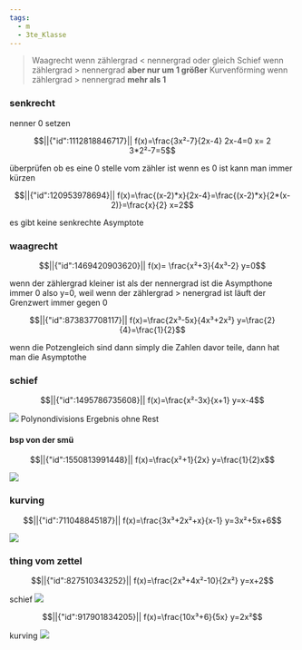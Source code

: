 ```yaml
---
tags:
  - m
  - 3te_Klasse
---
```

> Waagrecht wenn zählergrad < nennergrad oder gleich
> Schief wenn zählergrad > nennergrad **aber nur um 1 größer**
> Kurvenförming wenn zählergrad > nennergrad **mehr als 1**
### senkrecht
nenner 0 setzen
```math
||{"id":1112818846717}||

f(x)=\frac{3x²-7}{2x-4}
2x-4=0
x= 2
3*2²-7=5
```
überprüfen ob es eine 0 stelle vom zähler ist
wenn es 0 ist kann man immer kürzen
```math
||{"id":120953978694}||

f(x)=\frac{(x-2)*x}{2x-4}=\frac{(x-2)*x}{2*(x-2)}=\frac{x}{2}
x=2
```
es gibt keine senkrechte Asymptote
### waagrecht
```math
||{"id":1469420903620}||

f(x)= \frac{x²+3}{4x³-2}
y=0
```
wenn der zählergrad kleiner ist als der nennergrad ist die Asympthone immer 0 also y=0, weil wenn der zählergrad > nenergrad ist läuft der Grenzwert immer gegen 0

```math
||{"id":873837708117}||

f(x)=\frac{2x³-5x}{4x³+2x²}
y=\frac{2}{4}=\frac{1}{2}
```
wenn die Potzengleich sind dann simply die Zahlen davor teile, dann hat man die Asymptothe

### schief 
```math
||{"id":1495786735608}||

f(x)=\frac{x²-3x}{x+1}
y=x-4
```
![](asymptohte%2019-10-2024-16.excalidraw.svg)
Polynondivisions Ergebnis ohne Rest
#### bsp von der smü
```math
||{"id":1550813991448}||

f(x)=\frac{x²+1}{2x}
y=\frac{1}{2}x
```
![](asymptohte%2019-10-2024-12.excalidraw.svg)
### kurving
```math
||{"id":711048845187}||

f(x)=\frac{3x³+2x²+x}{x-1}
y=3x²+5x+6
```
![](asymptohte%2019-10-2024-16_0.excalidraw.svg)

### thing vom zettel
```math
||{"id":827510343252}||

f(x)=\frac{2x³+4x²-10}{2x²}
y=x+2
```
schief
![](asymptohte%2019-10-2024-50.excalidraw.svg)
```math
||{"id":917901834205}||

f(x)=\frac{10x³+6}{5x}
y=2x²
```
kurving
![](asymptohte%2019-10-2024-20.excalidraw.svg)
